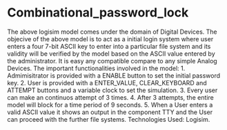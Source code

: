 Combinational_password_lock
===========================

The above logisim model comes under the domain of Digital Devices. The objecive of the above model is to act as a initial login system where user enters a four 7-bit ASCII key to enter into a particular file system and its validity will be verified  by the model based on the ASCII value entered by the administrator. It is easy any compatible compare to any simple Analog Devices.  The important functionalities involved in the model: 1. Admimisitrator is provided with a ENABLE button to set the initial password key. 2. User is provided with a ENTER_VALUE, CLEAR_KEYBOARD and ATTEMPT buttons and a variable clock to set the simulation. 3. Every user can make an continuos attempt of 3 times. 4. After 3 attempts, the entire model will block for a time period of 9 seconds. 5. When a User enters a valid ASCII value it shows an output in the component TTY and the User can proceed with the further file systems.  Technologies Used: Logisim.
